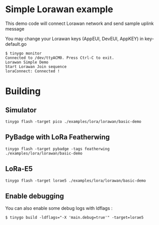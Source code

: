 # Simple Lorawan example

This demo code will connect Lorawan network and send sample uplink message

You may change your Lorawan keys (AppEUI, DevEUI, AppKEY) in key-default.go


```
$ tinygo monitor
Connected to /dev/ttyACM0. Press Ctrl-C to exit.
Lorawan Simple Demo
Start Lorawan Join sequence
loraConnect: Connected !
```

# Building

## Simulator

```
tinygo flash -target pico ./examples/lora/lorawan/basic-demo
```

## PyBadge with LoRa Featherwing 

```
tinygo flash -target pybadge -tags featherwing ./examples/lora/lorawan/basic-demo
```

## LoRa-E5 

```
tinygo flash -target lorae5 ./examples/lora/lorawan/basic-demo
```


## Enable debugging

You can also enable some debug logs with ldflags :

```
$ tinygo build -ldflags="-X 'main.debug=true'" -target=lorae5
```

